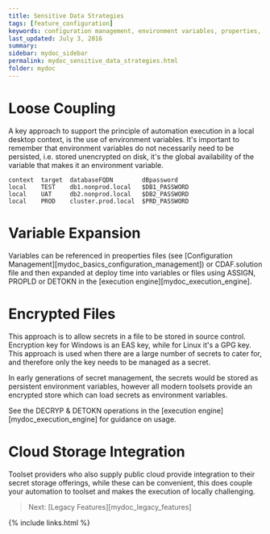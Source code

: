 ```yaml
---
title: Sensitive Data Strategies
tags: [feature_configuration]
keywords: configuration management, environment variables, properties, settings, tokenisation
last_updated: July 3, 2016
summary: 
sidebar: mydoc_sidebar
permalink: mydoc_sensitive_data_strategies.html
folder: mydoc
---
```


# Loose Coupling

A key approach to support the principle of automation execution in a local desktop context, is the use of environment variables. It's important to remember that environment variables do not necessarily need to be persisted, i.e. stored unencrypted on disk, it's the global availability of the variable that makes it an environment variable.


```
context  target  databaseFQDN        dBpassword
local    TEST    db1.nonprod.local   $DB1_PASSWORD
local    UAT     db2.nonprod.local   $DB2_PASSWORD
local    PROD    cluster.prod.local  $PRD_PASSWORD
```

# Variable Expansion

Variables can be referenced in preoperties files (see [Configuration Management][mydoc_basics_configuration_management]) or CDAF.solution file and then expanded at deploy time into variables or files using ASSIGN, PROPLD or DETOKN in the [execution engine][mydoc_execution_engine].

# Encrypted Files

This approach is to allow secrets in a file to be stored in source control. Encryption key for Windows is an EAS key, while for Linux it's a GPG key. This approach is used when there are a large number of secrets to cater for, and therefore only the key needs to be managed as a secret.

In early generations of secret management, the secrets would be stored as persistent environment variables, however all modern toolsets provide an encrypted store which can load secrets as environment variables.

See the DECRYP & DETOKN operations in the [execution engine][mydoc_execution_engine] for guidance on usage.

# Cloud Storage Integration

Toolset providers who also supply public cloud provide integration to their secret storage offerings, while these can be convenient, this does couple your automation to toolset and makes the execution of locally challenging.

> Next: [Legacy Features][mydoc_legacy_features]

{% include links.html %}
